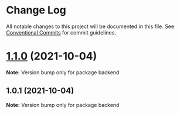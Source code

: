 # Change Log

All notable changes to this project will be documented in this file.
See [Conventional Commits](https://conventionalcommits.org) for commit guidelines.

# [1.1.0](https://github.com/olafsulich/monorepo-lerna-yarn-workspaces-typescript/compare/v1.0.1...v1.1.0) (2021-10-04)

**Note:** Version bump only for package backend





## 1.0.1 (2021-10-04)

**Note:** Version bump only for package backend
